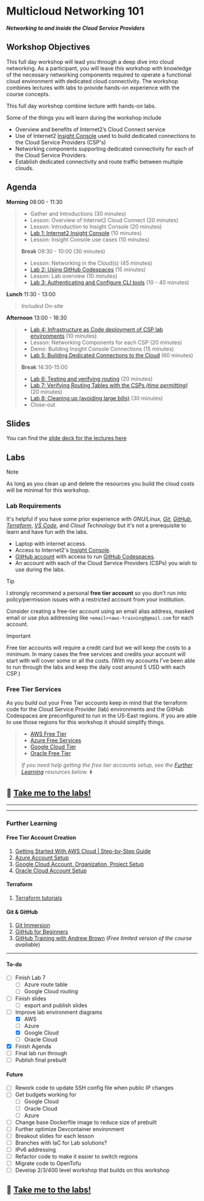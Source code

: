 # Multicloud Networking 101

**_Networking to and inside the Cloud Service Providers_**

## Workshop Objectives

This full day workshop will lead you through a deep dive into cloud networking. As a participant, you will leave this workshop with knowledge of the necessary networking components required to operate a functional cloud environment with dedicated cloud connectivity. The workshop combines lectures with labs to provide hands-on experience with the course concepts.

This full day workshop combine lecture with hands-on labs.

Some of the things you will learn during the workshop include

- Overview and benefits of Internet2’s Cloud Connect service
- Use of Internet2 [Insight Console](https://console.internet2.edu) used to build dedicated connections to the Cloud Service Providers (CSP's)
- Networking components supporting dedicated connectivity for each of the Cloud Service Providers.
- Establish dedicated connectivity and route traffic between multiple clouds.

## Agenda

**Morning** 08:00 - 11:30

> - Gather and Introductions (30 minutes)
> - Lesson: Overview of Internet2 Cloud Connect (20 minutes)
> - Lesson: Introduction to Insight Console (20 minutes)
> - [Lab 1: Internet2 Insight Console](lab1.md) (10 minutes)
> - Lesson: Insight Console use cases (10 minutes)
>
> **Break** 09:30 - 10:00 (30 minutes)
>
> - Lesson: Networking in the Cloud(s) (45 minutes)
> - [Lab 2: Using GitHub Codespaces](lab2.md) (15 minutes)
> - Lesson: Lab overview (10 minutes)
> - [Lab 3: Authenticating and Configure CLI tools](lab3.md) (10 - 40 minutes)

**Lunch** 11:30 - 13:00

> _Included_ On-site

**Afternoon** 13:00 - 16:30

> - [Lab 4: Infrastructure as Code deployment of CSP lab environments](lab4.md) (10 minutes)
> - Lesson: Networking Components for each CSP (20 minutes)
> - Demo: Building Insight Console Connections (15 minutes)
> - [Lab 5: Building Dedicated Connections to the Cloud](lab5.md) (60 minutes)
>
> **Break** 14:30-15:00
>
> - [Lab 6: Testing and verifying routing](lab6.md) (20 minutes)
> - [Lab 7: Verifying Routing Tables with the CSPs _(time permitting)_](lab7.md) (20 minutes)
> - [Lab 8: Cleaning up (avoiding large bills)](lab8.md) (30 minutes)
> - Close-out

## Slides

You can find the [slide deck for the lectures here](slides/cloud_networking_101-20241209.pdf)

## Labs

>[!NOTE]
> As long as you clean up and delete the resources you build the cloud costs will be minimal for this workshop.

### Lab Requirements

It's helpful if you have some prior experience with _GNU/Linux_, [_Git_](https://gitimmersion.com/), [_GitHub_](https://docs.github.com/en/get-started), [_Terraform_](https://developer.hashicorp.com/terraform/tutorials), [_VS Code_](https://code.visualstudio.com/docs/getstarted/getting-started), and _Cloud Technology_ but it's not a prerequisite to learn and have fun with the labs.

- Laptop with internet access.
- Access to Internet2's [Insight Console](https://console.internet2.edu/).
- [GitHub account](https://docs.github.com/en/get-started/start-your-journey/creating-an-account-on-github) with access to run [GitHub Codespaces](https://github.com/codespaces).
- An account with each of the Cloud Service Providers (CSPs) you wish to use during the labs.

>[!TIP]
>I strongly recommend a personal **free tier account** so you don't run into policy/permission issues with a restricted account from your institution.
>
>Consider creating a free-tier account using an email alias address, masked email or use plus addressing like `<email>+aws-training@gmail.com` for each account.

>[!IMPORTANT]
>Free tier accounts will require a credit card but we will keep the costs to a minimum. In many cases the free services and credits your account will start with will cover some or all the costs. (With my accounts I've been able to run through the labs and keep the daily cost around 5 USD with each CSP.)

### Free Tier Services

As you build out your Free Tier accounts keep in mind that the terraform code for the Cloud Service Provider (lab) environments and the GitHub Codespaces are preconfigured to run in the US-East regions. If you are able to use those regions for this workshop it should simplify things.

> - [AWS Free Tier](https://aws.amazon.com/free)
> - [Azure Free Services](https://azure.microsoft.com/en-us/pricing/free-services)
> - [Google Cloud Tier](https://cloud.google.com/free)
> - [Oracle Free Tier](https://www.oracle.com/cloud/free)
>
> _If you need help getting the free tier accounts setup, see the [Further Learning](#further-learning) resources below._ :arrow_down:

## :rocket: [Take me to the labs!](lab/README.md)

---
---

### Further Learning

#### Free Tier Account Creation

1. [Getting Started With AWS Cloud | Step-by-Step Guide](https://youtu.be/CjKhQoYeR4Q?si=FUzdPFAMcd8KxRsR)
2. [Azure Account Setup](https://youtu.be/ZYps6TmBkWk?si=zqWeeu1ab2tV7vui&t=60)
3. [Google Cloud Account, Organization, Project Setup](https://youtu.be/qofqzJbqD3s?si=GSgZ4ngMp7ZOi9nh&t=108)
4. [Oracle Cloud Account Setup](https://www.youtube.com/watch?v=YnsN52hB8EY)

#### Terraform

1. [Terraform tutorials](https://developer.hashicorp.com/terraform/tutorials)

#### Git & GitHub

1. [Git Immersion](https://gitimmersion.com/)
2. [GitHub for Beginners](https://github.blog/tag/github-for-beginners/)
3. [GitHub Training with Andrew Brown](https://www.exampro.co/github-foundations) (_Free limited version of the course available_)

---

#### To-do

- [ ] Finish Lab 7
  - [ ] Azure route table
  - [ ] Google Cloud routing
- [ ] Finish slides
  - [ ] export and publish slides
- [ ] Improve lab environment diagrams
  - [X] AWS
  - [ ] Azure
  - [X] Google Cloud
  - [ ] Oracle Cloud
- [X] Finish Agenda
- [ ] Final lab run through
- [ ] Publish final prebuilt

#### Future

- [ ] Rework code to update SSH config file when public IP changes
- [ ] Get budgets working for
  - [ ] Google Cloud
  - [ ] Oracle Cloud
  - [ ] Azure
- [ ] Change base Dockerfile image to reduce size of prebuilt
- [ ] Further optimize Devcontainer environment
- [ ] Breakout slides for each lesson
- [ ] Branches with IaC for Lab solutions?
- [ ] IPv6 addressing
- [ ] Refactor code to make it easier to switch regions
- [ ] Migrate code to OpenTofu
- [ ] Develop 2/3/400 level workshop that builds on this workshop

## :rocket: [Take me to the labs!](lab/README.md)